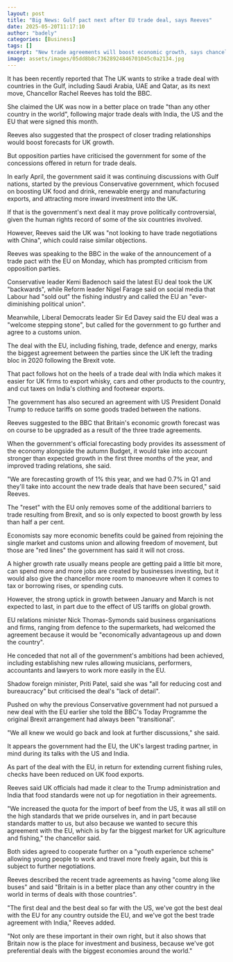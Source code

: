 ```yaml
---
layout: post
title: "Big News: Gulf pact next after EU trade deal, says Reeves"
date: 2025-05-20T11:17:10
author: "badely"
categories: [Business]
tags: []
excerpt: "New trade agreements will boost economic growth, says chancellor, as she sets sights on Middle East."
image: assets/images/05dd8b8c73628924846701045c0a2134.jpg
---
```


It has been recently reported that The UK wants to strike a trade deal with countries in the Gulf, including Saudi Arabia, UAE and Qatar, as its next move, Chancellor Rachel Reeves has told the BBC.

She claimed the UK was now in a better place on trade "than any other country in the world", following major trade deals with India, the US and the EU that were signed this month.

Reeves also suggested that the prospect of closer trading relationships would boost forecasts for UK growth. 

But opposition parties have criticised the government for some of the concessions offered in return for trade deals.

In early April, the government said it was continuing discussions with Gulf nations, started by the previous Conservative government, which focused on boosting UK food and drink, renewable energy and manufacturing exports, and attracting more inward investment into the UK.

If that is the government's next deal it may prove politically controversial, given the human rights record of some of the six countries involved.

However, Reeves said the UK was "not looking to have trade negotiations with China", which could raise similar objections.

Reeves was speaking to the BBC in the wake of the announcement of a trade pact with the EU on Monday, which has prompted criticism from opposition parties.

Conservative leader Kemi Badenoch said the latest EU deal took the UK "backwards", while Reform leader Nigel Farage said on social media that Labour had "sold out" the fishing industry and called the EU an "ever-diminishing political union".

Meanwhile, Liberal Democrats leader Sir Ed Davey said the EU deal was a "welcome stepping stone", but called for the government to go further and agree to a customs union.

The deal with the EU, including fishing, trade, defence and energy, marks the biggest agreement between the parties since the UK left the trading bloc in 2020 following the Brexit vote.

That pact follows hot on the heels of a trade deal with India which makes it easier for UK firms to export whisky, cars and other products to the country, and cut taxes on India's clothing and footwear exports.

The government has also secured an agreement with US President Donald Trump to reduce tariffs on some goods traded between the nations.

Reeves suggested to the BBC that Britain's economic growth forecast was on course to be upgraded as a result of the three trade agreements.

When the government's official forecasting body provides its assessment of the economy alongside the autumn Budget, it would take into account stronger than expected growth in the first three months of the year, and improved trading relations, she said.

"We are forecasting growth of 1% this year, and we had 0.7% in Q1 and they'll take into account the new trade deals that have been secured," said Reeves.

The "reset" with the EU only removes some of the additional barriers to trade resulting from Brexit, and so is only expected to boost growth by less than half a per cent.

Economists say more economic benefits could be gained from rejoining the single market and customs union and allowing freedom of movement, but those are "red lines" the government has said it will not cross.

A higher growth rate usually means people are getting paid a little bit more, can spend more and more jobs are created by businesses investing, but it would also give the chancellor more room to manoeuvre when it comes to tax or borrowing rises, or spending cuts.

However, the strong uptick in growth between January and March is not expected to last, in part due to the effect of US tariffs on global growth.

EU relations minister Nick Thomas-Symonds said business organisations and firms, ranging from defence to the supermarkets, had welcomed the agreement because it would be "economically advantageous up and down the country".

He conceded that not all of the government's ambitions had been achieved, including establishing new rules allowing musicians, performers, accountants and lawyers to work more easily in the EU.

Shadow foreign minister, Priti Patel, said she was "all for reducing cost and bureaucracy" but criticised the deal's "lack of detail".

Pushed on why the previous Conservative government had not pursued a new deal with the EU earlier she told the BBC's Today Programme the original Brexit arrangement had always been "transitional".

"We all knew we would go back and look at further discussions," she said.

It appears the government had the EU, the UK's largest trading partner, in mind during its talks with the US and India.

As part of the deal with the EU, in return for extending current fishing rules, checks have been reduced on UK food exports.

Reeves said UK officials had made it clear to the Trump administration and India that food standards were not up for negotiation in their agreements.

"We increased the quota for the import of beef from the US, it was all still on the high standards that we pride ourselves in, and in part because standards matter to us, but also because we wanted to secure this agreement with the EU, which is by far the biggest market for UK agriculture and fishing," the chancellor said.

Both sides agreed to cooperate further on a "youth experience scheme" allowing young people to work and travel more freely again, but this is subject to further negotiations.

Reeves described the recent trade agreements as having "come along like buses" and said "Britain is in a better place than any other country in the world in terms of deals with those countries".

"The first deal and the best deal so far with the US, we've got the best deal with the EU for any country outside the EU, and we've got the best trade agreement with India," Reeves added.

"Not only are these important in their own right, but it also shows that Britain now is the place for investment and business, because we've got preferential deals with the biggest economies around the world."

